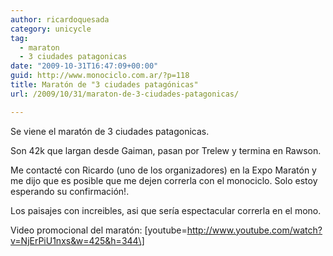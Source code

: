 ```yaml
---
author: ricardoquesada
category: unicycle
tag:
  - maraton
  - 3 ciudades patagonicas
date: "2009-10-31T16:47:09+00:00"
guid: http://www.monociclo.com.ar/?p=118
title: Maratón de "3 ciudades patagónicas"
url: /2009/10/31/maraton-de-3-ciudades-patagonicas/

---
```

Se viene el maratón de 3 ciudades patagonicas.

Son 42k que largan desde Gaiman, pasan por Trelew y termina en Rawson.

Me contacté con Ricardo (uno de los organizadores) en la Expo Maratón y me dijo que es posible que me dejen correrla con el monociclo. Solo estoy esperando su confirmación!.

Los paisajes con increibles, asi que sería espectacular correrla en el mono.

Video promocional del maratón:
\[youtube=http://www.youtube.com/watch?v=NjErPiU1nxs&w=425&h=344\]
